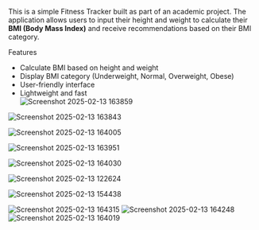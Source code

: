 This is a simple Fitness Tracker built as part of an academic project. The application allows users to input their height and weight to calculate their **BMI (Body Mass Index)** and receive recommendations based on their BMI category.  

 Features  
- Calculate BMI based on height and weight  
- Display BMI category (Underweight, Normal, Overweight, Obese)  
- User-friendly interface  
- Lightweight and fast  
![Screenshot 2025-02-13 163859](https://github.com/user-attachments/assets/08ddba71-720b-4b0e-ba09-3f6e31ad754c)





![Screenshot 2025-02-13 163843](https://github.com/user-attachments/assets/c9dbad00-df05-48d4-8552-4605da6ef4cf)


![Screenshot 2025-02-13 164005](https://github.com/user-attachments/assets/ef90d38a-c4d1-4d38-97cb-9e86c9d6b62a)




![Screenshot 2025-02-13 163951](https://github.com/user-attachments/assets/58e2a995-c576-4a0b-90f8-044b9daccd63)




![Screenshot 2025-02-13 164030](https://github.com/user-attachments/assets/c00ce0fb-1de6-4134-ab66-cde9aab7ef14)







![Screenshot 2025-02-13 122624](https://github.com/user-attachments/assets/af5e7550-9a7f-4fc8-8462-b69030b5f686)



![Screenshot 2025-02-13 154438](https://github.com/user-attachments/assets/0e0d5ee6-7dff-45f6-a10b-34a8caeaa835)


![Screenshot 2025-02-13 164315](https://github.com/user-attachments/assets/0c276a7b-0d5c-4fc9-a3d9-baba566e36ed)
![Screenshot 2025-02-13 164248](https://github.com/user-attachments/assets/d649ae92-0e9c-4f67-9ad4-14a52100b005)
![Screenshot 2025-02-13 164019](https://github.com/user-attachments/assets/993babd4-ca94-4913-98d8-0ed6f7a933c9)

